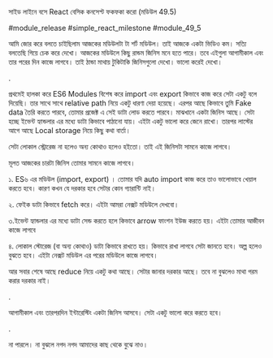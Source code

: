 সাইড লাইনে বসে React বেসিক কনসেপ্ট ফকফকা করো (মডিউল 49.5) 



#module_release #simple_react_milestone #module_49_5







আমি জোর করে বলতে চাইছিলাম আজকের মডিউলটা টা শর্ট মডিউল। তাই আজকে একটা ভিডিও কম। সত্যি বলতেছি গিয়ে চেক করে দেখো। আজকের মডিউলে কিছু রান্ডম জিনিস মনে হতে পারে। তবে এইগুলা আগামীকাল এবং তার পরের দিন কাজে লাগবে। তাই ঠান্ডা মাথায় টুকিটাকি জিনিসগুলো দেখো। ভালো করেই দেখো। 



.



প্রথমেই হালকা করে ES6 Modules বিশেষ করে import এবং export কিভাবে কাজ করে সেটা একটু বলে দিয়েছি। তার সাথে সাথে relative path নিয়ে একটু ধারণা দেয়া হয়েছে। এরপর আছে কিভাবে তুমি Fake data তৈরি করতে পারবে, তোমার প্রজেক্ট এ সেই ডাটা লোড করতে পারবে। মাঝখানে একটা জিনিস আছে। সেটা হচ্ছে ইভেন্ট হ্যান্ডলার এর মধ্যে ডাটা কিভাবে পাঠানো যায়। এইটা একটু ভালো করে জেনে রাখো। তারপর লাস্টের আগে আছে Local storage নিয়ে কিছু কথা বার্তা। 







সেটা লোকাল স্ট্রোরেজ না হলেও অন্য কোথাও হলেও হইতো। তাই এই জিনিসটা সামনে কাজে লাগবে। 







মূলত আজকের চারটা জিনিস তোমার সামনে কাজে লাগবে। 



১. ES৬ এর মডিউল (import, export) । তোমার যদি auto import কাজ করে তাও ভালোভাবে খেয়াল করতে হবে। কারণ কখন যে দরকার হবে সেটার কোন গ্যারান্টি নাই। 



২. ফেইক ডাটা কিভাবে fetch করে। এইটা আমরা নেক্সট মডিউলে দেখবো। 



৩.ইভেন্ট হ্যান্ডলার এর মধ্যে ডাটা সেন্ড করতে হলে কিভাবে arrow ফাংশন ইউজ করতে হয়। এইটা তোমার আজীবন কাজে লাগবে 



৪. লোকাল স্টোরেজ (বা অন্য কোথাও) ডাটা কিভাবে রাখতে হয়। কিভাবে রাখা লাগবে সেটা জানতে হবে। অল্প হলেও বুঝতে হবে। এইটা নেক্সট মডিউল এর পরের মডিউলে কাজে লাগবে। 







আর সবার শেষে আছে reduce নিয়ে একটু কথা আছে। সেটার জানার দরকার আছে। তবে না বুঝলেও মাথা গরম করার দরকার নাই।  



.



আগামীকাল এবং তারপরদিন ইন্টারেস্টিং একটা জিনিস আসবে। সেটা একটু ভালো করে করতে হবে।



.



না পারলে। না বুঝলে নগদ নগদ আমাদের কাছ থেকে বুঝে নাও। 
